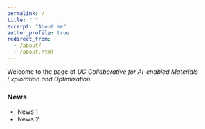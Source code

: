 ```yaml
---
permalink: /
title: " "
excerpt: "About me"
author_profile: true
redirect_from: 
  - /about/
  - /about.html
---
```


Welcome to the page of *UC Collaborative for AI-enabled Materials Exploration and Optimization*. 


### News
- News 1
- News 2